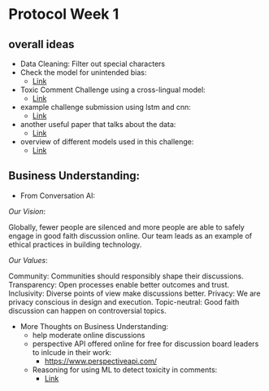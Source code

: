 # Protocol Week 1

## overall ideas 
- Data Cleaning: Filter out special characters
- Check the model for unintended bias:
    - [Link](https://github.com/conversationai/unintended-ml-bias-analysis) 
- Toxic Comment Challenge using a cross-lingual model:
    - [Link](https://medium.com/neuralspace/are-you-indulging-in-a-toxic-conversation-c67708b8895)
- example challenge submission using lstm and cnn:
    - [Link](https://towardsdatascience.com/toxic-comment-classification-using-lstm-and-lstm-cnn-db945d6b7986)   
- another useful paper that talks about the data:
    - [Link](https://www.ijrte.org/wp-content/uploads/papers/v10i1/A58140510121.pdf)
- overview of different models used in this challenge:
    - [Link](https://www.researchgate.net/publication/349929587_Machine_learning_methods_for_toxic_comment_classification_a_systematic_review/fulltext/6048146592851c077f2b0b29/Machine-learning-methods-for-toxic-comment-classification-a-systematic-review.pdf)


## Business Understanding:

- From Conversation AI: 

_Our Vision_:

Globally, fewer people are silenced and more people are able to safely engage in good faith 
discussion online. Our team leads as an example of ethical practices in building technology.

_Our Values_:

Community: Communities should responsibly shape their discussions.
Transparency: Open processes enable better outcomes and trust.
Inclusivity: Diverse points of view make discussions better.
Privacy: We are privacy conscious in design and execution.
Topic-neutral: Good faith discussion can happen on controversial topics.

- More Thoughts on Business Understanding:
    - help moderate online discussions
    - perspective API offered online for free for discussion board leaders to inlcude in their work:
        - https://www.perspectiveapi.com/
    - Reasoning for using ML to detect toxicity in comments:
        - [Link](https://www.scientificamerican.com/article/can-ai-identify-toxic-online-content/#)



